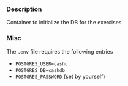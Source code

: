 ### Description

Container to initialize the DB for the exercises

### Misc

The `.env` file requires the following entries

* `POSTGRES_USER=cashu`
* `POSTGRES_DB=cashdb`
* `POSTGRES_PASSWORD` (set by yourself)
